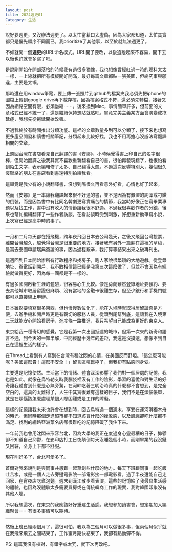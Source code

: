```yaml
---
layout: post
title: 2024週更01
Category: 生活
---
```


說好要週更，又沒辦法週更了。以太忙當藉口太虛偽，因為大家都知道，太忙其實都只是優先順序不同而已。我prioritize了其他事，以至於就無法週更了。

不如就開一個**週更**的URL命名模式。URL開了要改，以後追蹤起來不容易，開下去以後也許就會多寫了吧。

是說剛開始在開部落格的時候我有過很多猶豫，我也想像曾經紅過一時的理科太太一樣，一上線就把所有模板開好開滿，最好每篇文章都貼一張美圖，但終究事與願違，主要是太懶。

那時還在用window筆電，要上傳一張照片到github的檔案夾我必須先把iphone的圖檔上傳到google drive再下載存檔，因為檔案格式不符，還必須先轉檔，接著又因為網路空間有限，必須壓縮⋯⋯。後來換到Mac，事情簡單許多，但前面的文章格式已經不統一了，還是繼續保持想貼就貼吧。畢竟完美主義某方面會演變成拖延症，我想先從拖延開始改善。

不過我終於有時間推出分類功能。這裡的文章數量多到可以分類了，接下來也想寫更多產品開發和讀書相關筆記，分類起來比較好找，我也不用再擔心沒辦法寫翻譯相關的文章。

上週回台灣在書店看見自己翻譯的書《安娜》，小時候覺得書上印自己的名字很棒，但開始翻譯之後我其實不喜歡重新翻看自己的書。很怕再發現錯字，也很怕看到陌生文字，表示編輯修了太多、自己翻得太爛。不過這次反響特別大，幾個很久沒聯絡的朋友在書店看到書還特別拍給我看。

這畢竟是我少有的小說翻譯書，沒想到隔很久再看意外好看，心情也好了起來。

然而《安娜》是一本讓我翻譯起來很不好過的書，並不是因為有艱澀的詞藻或刁鑽的倒裝，而是因為書中有比同名韓劇更寫實痛苦的情節，我當時好像正在寫畢業專題以及找工作，書中沒有收入的情節讓我很不舒適。不過我很喜歡作者的分鏡，後來也幫忙編緝翻譯了一些作者訪談。在看訪談時受到刺激，好想重新動筆寫小說，上次寫已經是高中時的事了。


---

一月和二月每天都在搭飛機，跨年夜飛回日本去公司幾天，之後又飛回台灣投票，離開台灣越久，越覺得台灣是很重要的地方。接著我有另外一篇躺在這裡的草稿，是寫去泰國申請瑞典簽證的事，因為過程艱辛，我打算等結果出來之後再刊出。

這週回到日本開始辦所有行政程序和找房子，跑人家說很繁瑣的大地遊戲。從登錄地址、辦電話到開戶，我不敢相信這已經是我第三次這麼做了，但並不會因為有經驗就做得更好，因為每一國都是不一樣的。

有過多國開啟新生涯的體驗，很容易心生比較。像是荷蘭雖然登錄地址要預約、要去其他城市取居留證很麻煩、沒有當地的金融卡很難生存，但至少銀行和手機門號都可以直接線上申辦。

日本雖然要填寫很多東西，但也慢慢數位化了，能在入境時就取得居留證真是方便，去辦手機和開戶時更是有親切的服務人員，從頭到尾幫到底，這讓我在入境第二天就能安心開始看房子，進度條一路推進，我只希望自己能成為更好的東京人。

東京給我一種奇幻的感覺，它是我第一次出國抵達的城市，但第一次來的新奇和語言不通，到今天的一知半解，中間經歷十幾年的差距，我還是沒摸透，想像不到自己在這裡生活的樣子。

在Thread上看到有人寫到在台灣有種沈悶的心情，在美國反而舒坦。「這怎麼可能呢？美國這麼貴！這麼不安全！」留言區喧囂極了，但我卻有點感同身受。

主要還是記憶使然。生活當下的情緒、體會深深影響了我們對一個居處的記憶，我也是如此。就像在烏特勒支時我腦袋裡沒有工作的陰影，學習的喜悅和對生活的好奇讓我體會到什麼是心無旁騖，在河畔吃著三明治時真的什麼都不會想到，是完全空白的，這真的太難得了，人生中其實很難有這樣的日子，我們不是在煩惱帳單，就是在煩惱該怎麼處理某個人際困難或是工作的障礙。

這樣的記憶讓我未來也許會在想到時，回去烏特過一個週末，享受在運河滑獨木舟的時光。但同時那個走進超市卻不知道該買什麼的挫敗感，以及飢餓卻吃什麼都不滿足、找到的網路亞洲菜名店卻很難吃的記憶阻礙了我住下來。

一年前我也會用沈悶來形容台北，因為大學的我正在度過身心靈最糟的日子，抑鬱卻不知道自己抑鬱，在影印店打工日夜顛倒每天沒睡幾個小時，而剛畢業的我沒錢又困窘，全身上下都不舒服。

現在則好多了，台北可愛多了。



首爾對我來說則是與同事共患難一起草創些什麼的地方。每天下班跟同事一起吃飯吐苦水，或是一個人走去旁邊電影院一部電影接一部電影看，過了半夜還能自己走回家，在宵夜店吃煮泡麵。週末到漢江散步看表演。這些的記憶給了我最具生活感的體驗，也因為沒體驗太多需要買房或在傳統韓商工作的現實，我對韓國印象沒有其他人壞。


所以我想這次，在東京的我應該好好重建生活感。我想參加讀書會，想定期加入編織聚會⋯⋯有很多事情可以期待。


---
然後上班已經兩個月了，這很可怕，我以為三個月可以做很多事，但兩個月似乎就在我飛來飛去之間結束了，工作蜜月期快結束了，我卻有點動彈不得。


PS: 這篇我沒有校對，有錯字或太冗，就下次再改吧。



